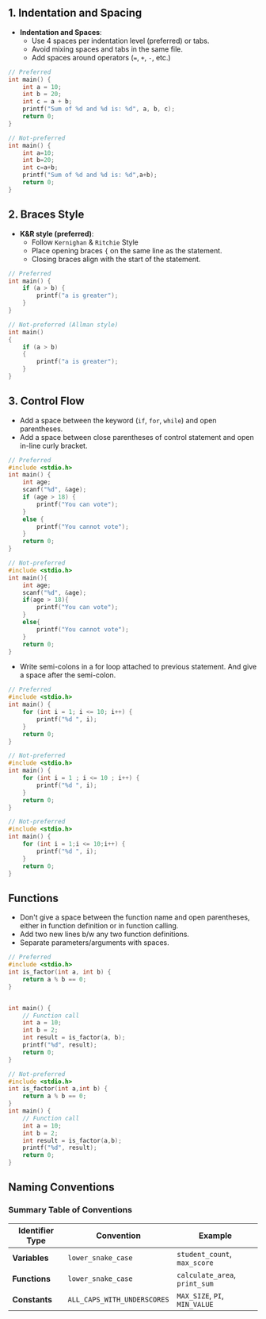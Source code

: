 ## 1. Indentation and Spacing
- **Indentation and Spaces**:
  - Use 4 spaces per indentation level (preferred) or tabs.
  - Avoid mixing spaces and tabs in the same file.
  - Add spaces around operators (`=`, `+`, `-`, etc.)

```c
// Preferred
int main() {
    int a = 10;
    int b = 20;
    int c = a + b;
    printf("Sum of %d and %d is: %d", a, b, c);
    return 0;
}

// Not-preferred
int main() {
    int a=10;
    int b=20;
    int c=a+b;
    printf("Sum of %d and %d is: %d",a+b);
    return 0;
}

```

## 2. Braces Style

- **K&R style (preferred)**:
  - Follow `Kernighan` & `Ritchie` Style
  - Place opening braces `{` on the same line as the statement.
  - Closing braces align with the start of the statement.

```c
// Preferred
int main() {
    if (a > b) {
        printf("a is greater");
    }
}

// Not-preferred (Allman style)
int main()
{
    if (a > b)
    {
        printf("a is greater");
    }
}
```

## 3. Control Flow
  - Add a space between the keyword (`if`, `for`, `while`) and open parentheses.
  - Add a space between close parentheses of control statement and open in-line curly bracket.

```c
// Preferred
#include <stdio.h>
int main() {
    int age;
    scanf("%d", &age);
    if (age > 18) {
        printf("You can vote");
    }
    else {
        printf("You cannot vote");
    }
    return 0;
}

// Not-preferred
#include <stdio.h>
int main(){
    int age;
    scanf("%d", &age);
    if(age > 18){
        printf("You can vote");
    }
    else{
        printf("You cannot vote");
    }
    return 0;
}
```

  - Write semi-colons in a for loop attached to previous statement. And give a space after the semi-colon.
```c
// Preferred
#include <stdio.h>
int main() {
    for (int i = 1; i <= 10; i++) {
        printf("%d ", i);
    }
    return 0;
}

// Not-preferred
#include <stdio.h>
int main() {
    for (int i = 1 ; i <= 10 ; i++) {
        printf("%d ", i);
    }
    return 0;
}

// Not-preferred
#include <stdio.h>
int main() {
    for (int i = 1;i <= 10;i++) {
        printf("%d ", i);
    }
    return 0;
}
```

## Functions
- Don't give a space between the function name and open parentheses, either in function definition or in function calling.
- Add two new lines b/w any two function definitions.
- Separate parameters/arguments with spaces.

```c
// Preferred
#include <stdio.h>
int is_factor(int a, int b) {
    return a % b == 0;
}


int main() {
    // Function call
    int a = 10;
    int b = 2;
    int result = is_factor(a, b);
    printf("%d", result);
    return 0;
}

// Not-preferred
#include <stdio.h>
int is_factor(int a,int b) {
    return a % b == 0;
}
int main() {
    // Function call
    int a = 10;
    int b = 2;
    int result = is_factor(a,b);
    printf("%d", result);
    return 0;
}
```

## Naming Conventions
### Summary Table of Conventions

| Identifier Type       | Convention                  | Example                        |
|-----------------------|-----------------------------|--------------------------------|
| **Variables**         | `lower_snake_case`          | `student_count`, `max_score`  |
| **Functions**         | `lower_snake_case`          | `calculate_area`, `print_sum` |
| **Constants**         | `ALL_CAPS_WITH_UNDERSCORES` | `MAX_SIZE`, `PI`, `MIN_VALUE` |

